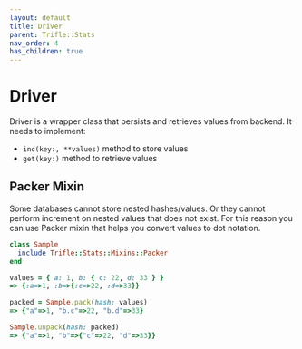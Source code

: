 ```yaml
---
layout: default
title: Driver
parent: Trifle::Stats
nav_order: 4
has_children: true
---
```


# Driver

Driver is a wrapper class that persists and retrieves values from backend. It needs to implement:
- `inc(key:, **values)` method to store values
- `get(key:)` method to retrieve values

## Packer Mixin

Some databases cannot store nested hashes/values. Or they cannot perform increment on nested values that does not exist. For this reason you can use Packer mixin that helps you convert values to dot notation.

```ruby
class Sample
  include Trifle::Stats::Mixins::Packer
end

values = { a: 1, b: { c: 22, d: 33 } }
=> {:a=>1, :b=>{:c=>22, :d=>33}}

packed = Sample.pack(hash: values)
=> {"a"=>1, "b.c"=>22, "b.d"=>33}

Sample.unpack(hash: packed)
=> {"a"=>1, "b"=>{"c"=>22, "d"=>33}}
```